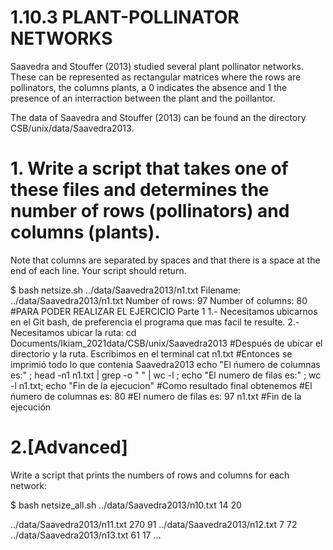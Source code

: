 # 1.10.3  PLANT-POLLINATOR NETWORKS
Saavedra and Stouffer (2013) studied several plant pollinator networks. These can be represented as rectangular matrices where the rows are pollinators,
the columns plants, a 0 indicates the absence and 1 the presence of an interraction between the plant and the poillantor.

The data of Saavedra and Stouffer (2013) can be found an the directory CSB/unix/data/Saavedra2013.

# 1. Write a script that takes one of these files and determines the number of rows (pollinators) and columns (plants). 

Note that columns are separated by spaces and that there is a space at the end of each line. Your script should return. 

$ bash netsize.sh ../data/Saavedra2013/n1.txt
Filename: ../data/Saavedra2013/n1.txt
Number of rows: 97
Number of columns: 80
#PARA PODER REALIZAR EL EJERCICIO Parte 1
 1.- Necesitamos ubicarnos en el Git bash, de preferencia el programa que mas facil te resulte.
 2.- Necesitamos ubicar la ruta:
     cd Documents/Ikiam_2021data/CSB/unix/Saavedra2013
#Después de ubicar el directorio y la ruta.
Escribimos en el terminal
cat n1.txt
#Entonces se imprimió todo lo que contenia Saavedra2013
 echo "El ńumero de columnas es:" ; head -n1 n1.txt | grep -o " " | wc -l ; echo "El numero de filas es:" ; wc -l n1.txt; echo "Fin de la ejecucion"
#Como resultado final obtenemos
#El ńumero de columnas es:
80
#El numero de filas es:
97 n1.txt
#Fin de la ejecución

# 2.[Advanced]
Write a script that prints the numbers of rows and columns for each network: 

$ bash netsize_all.sh
../data/Saavedra2013/n10.txt 14 20

../data/Saavedra2013/n11.txt 270 91
../data/Saavedra2013/n12.txt 7 72
../data/Saavedra2013/n13.txt 61 17
...

